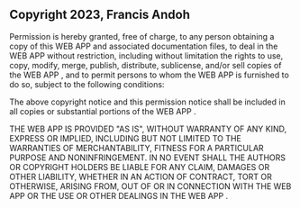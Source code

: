 ## Copyright 2023, Francis Andoh


Permission is hereby granted, free of charge, to any person obtaining a copy of this WEB APP and associated documentation files, to deal in the  WEB APP  without restriction, including without limitation the rights to use, copy, modify, merge, publish, distribute, sublicense, and/or sell copies of the  WEB APP , and to permit persons to whom the  WEB APP  is furnished to do so, subject to the following conditions:

The above copyright notice and this permission notice shall be included in all copies or substantial portions of the  WEB APP .

THE  WEB APP  IS PROVIDED "AS IS", WITHOUT WARRANTY OF ANY KIND, EXPRESS OR IMPLIED, INCLUDING BUT NOT LIMITED TO THE WARRANTIES OF MERCHANTABILITY, FITNESS FOR A PARTICULAR PURPOSE AND NONINFRINGEMENT. IN NO EVENT SHALL THE AUTHORS OR COPYRIGHT HOLDERS BE LIABLE FOR ANY CLAIM, DAMAGES OR OTHER LIABILITY, WHETHER IN AN ACTION OF CONTRACT, TORT OR OTHERWISE, ARISING FROM, OUT OF OR IN CONNECTION WITH THE  WEB APP  OR THE USE OR OTHER DEALINGS IN THE  WEB APP .
